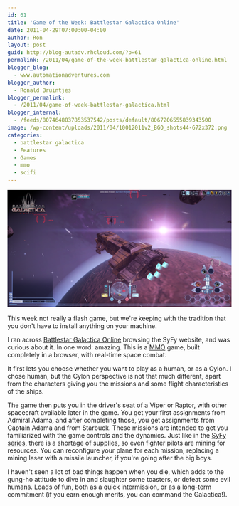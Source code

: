 ```yaml
---
id: 61
title: 'Game of the Week: Battlestar Galactica Online'
date: 2011-04-29T07:00:00-04:00
author: Ron
layout: post
guid: http://blog-autadv.rhcloud.com/?p=61
permalink: /2011/04/game-of-the-week-battlestar-galactica-online.html
blogger_blog:
  - www.automationadventures.com
blogger_author:
  - Ronald Bruintjes
blogger_permalink:
  - /2011/04/game-of-week-battlestar-galactica.html
blogger_internal:
  - /feeds/8074648837853537542/posts/default/8067206555839343500
image: /wp-content/uploads/2011/04/10012011v2_BGO_shots44-672x372.png
categories:
  - battlestar galactica
  - Features
  - Games
  - mmo
  - scifi
---
```

![](/wp-content/uploads/2011/04/10012011v2_BGO_shots44.png)

This week not really a flash game, but we're keeping with the tradition that you don't have to install anything on your machine.

I ran across <a href="http://battlestar-galactica.bigpoint.com/" target="_blank">Battlestar Galactica Online</a> browsing the SyFy website, and was curious about it. In one word: amazing. This is a <a href="http://en.wikipedia.org/wiki/Massively_multiplayer_online_game" target="_blank">MMO</a> game, built completely in a browser, with real-time space combat.

It first lets you choose whether you want to play as a human, or as a Cylon. I chose human, but the Cylon perspective is not that much different, apart from the characters giving you the missions and some flight characteristics of the ships.

The game then puts you in the driver's seat of a Viper or Raptor, with other spacecraft available later in the game. You get your first assignments from Admiral Adama, and after completing those, you get assignments from Captain Adama and from Starbuck. These missions are intended to get you familiarized with the game controls and the dynamics. Just like in the <a href="http://www.syfy.com/battlestar/index.php" target="_blank">SyFy series</a>, there is a shortage of supplies, so even fighter pilots are mining for resources. You can reconfigure your plane for each mission, replacing a mining laser with a missile launcher, if you're going after the big boys.

I haven't seen a lot of bad things happen when you die, which adds to the gung-ho attitude to dive in and slaughter some toasters, or defeat some evil humans. Loads of fun, both as a quick intermission, or as a long-term commitment (if you earn enough merits, you can command the Galactica!).